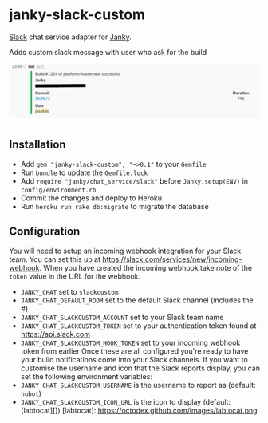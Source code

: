 # janky-slack-custom

[Slack](https://slack.com/) chat service adapter for
[Janky](https://github.com/github/janky).

Adds custom slack message with user who ask for the build

![preview](/slack-message.png)

## Installation
  * Add `gem "janky-slack-custom", "~>0.1"` to your `Gemfile`
  * Run `bundle` to update the `Gemfile.lock`
  * Add `require "janky/chat_service/slack"` before `Janky.setup(ENV)` in
    `config/environment.rb`
  * Commit the changes and deploy to Heroku
  * Run `heroku run rake db:migrate` to migrate the database

## Configuration

You will need to setup an incoming webhook integration for your Slack team. You
can set this up at https://slack.com/services/new/incoming-webhook. When you
have created the incoming webhook take note of the `token` value in the URL for
the webhook.
  * `JANKY_CHAT` set to `slackcustom`
  * `JANKY_CHAT_DEFAULT_ROOM` set to the default Slack channel (includes the #)
  * `JANKY_CHAT_SLACKCUSTOM_ACCOUNT` set to your Slack team name
  * `JANKY_CHAT_SLACKCUSTOM_TOKEN` set to your authentication token found at
     https://api.slack.com
  * `JANKY_CHAT_SLACKCUSTOM_HOOK_TOKEN` set to your incoming webhook token from
     earlier
Once these are all configured you're ready to have your build notifications
come into your Slack channels.  If you want to customise the username and icon
that the Slack reports display, you can set the following environment
variables:
  * `JANKY_CHAT_SLACKCUSTOM_USERNAME` is the username to report as (default: `hubot`)
  * `JANKY_CHAT_SLACKCUSTOM_ICON_URL` is the icon to display (default: [labtocat][])
[labtocat]: https://octodex.github.com/images/labtocat.png

